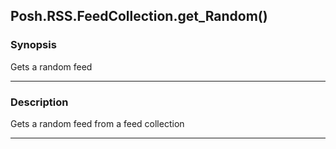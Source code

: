 Posh.RSS.FeedCollection.get_Random()
------------------------------------




### Synopsis
Gets a random feed



---


### Description

Gets a random feed from a feed collection



---

